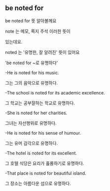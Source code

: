 
## be noted for

be noted for 뜻 알아볼께요 

note 는 메모, 쪽지 주석 이러한 뜻이 

있는데요. 

noted 는 '유명한, 잘 알려진' 뜻이 있어요



'be noted for ~로 유명하다'





​﻿-He is noted for his music.

﻿그는 그의 음악으로 유명하다.

-The school is noted for its academic excellence.

﻿그 학교는 공부잘하는 학교로 유명하다.

-She is noted for her charities.

그녀는 자선행위로 유명하다.

-He is noted for his sense of humour.

그는 유머 감각으로 유명하다. 

-The hotel is noted for its excellent.

그 호텔 식당은 요리가 휼륭하기로 유명하다. 

-That place is noted for beautiful island.

그 장소는 아름다운 섬으로 유명하다. 

